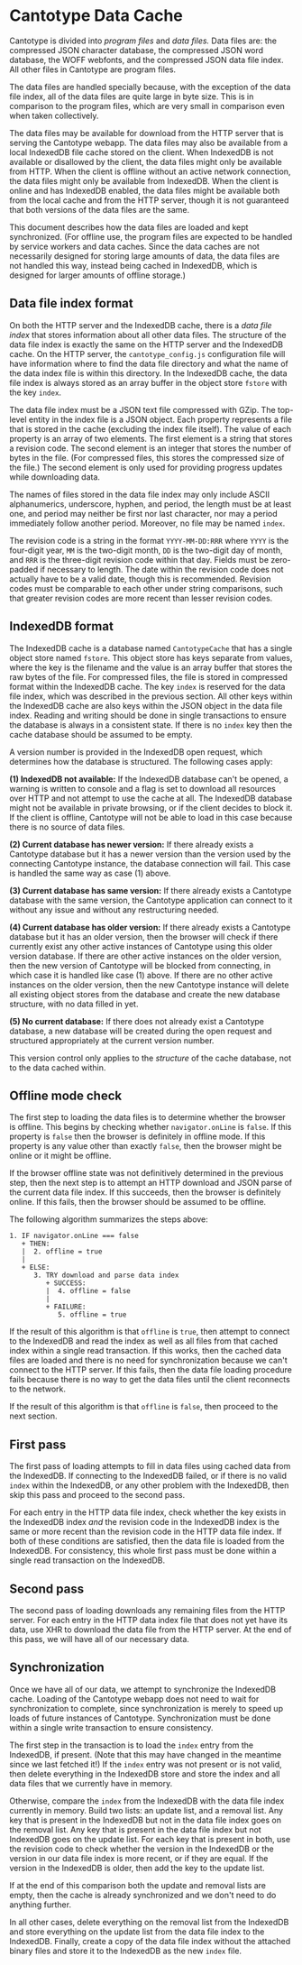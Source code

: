 # Cantotype Data Cache

Cantotype is divided into _program files_ and _data files._  Data files are:  the compressed JSON character database, the compressed JSON word database, the WOFF webfonts, and the compressed JSON data file index.  All other files in Cantotype are program files.

The data files are handled specially because, with the exception of the data file index, all of the data files are quite large in byte size.  This is in comparison to the program files, which are very small in comparison even when taken collectively.

The data files may be available for download from the HTTP server that is serving the Cantotype webapp.  The data files may also be available from a local IndexedDB file cache stored on the client.  When IndexedDB is not available or disallowed by the client, the data files might only be available from HTTP.  When the client is offline without an active network connection, the data files might only be available from IndexedDB.  When the client is online and has IndexedDB enabled, the data files might be available both from the local cache and from the HTTP server, though it is not guaranteed that both versions of the data files are the same.

This document describes how the data files are loaded and kept synchronized.  (For offline use, the program files are expected to be handled by service workers and data caches.  Since the data caches are not necessarily designed for storing large amounts of data, the data files are not handled this way, instead being cached in IndexedDB, which is designed for larger amounts of offline storage.)

## Data file index format

On both the HTTP server and the IndexedDB cache, there is a _data file index_ that stores information about all other data files.  The structure of the data file index is exactly the same on the HTTP server and the IndexedDB cache.  On the HTTP server, the `cantotype_config.js` configuration file will have information where to find the data file directory and what the name of the data index file is within this directory.  In the IndexedDB cache, the data file index is always stored as an array buffer in the object store `fstore` with the key `index`.

The data file index must be a JSON text file compressed with GZip.  The top-level entity in the index file is a JSON object.  Each property represents a file that is stored in the cache (excluding the index file itself).  The value of each property is an array of two elements.  The first element is a string that stores a revision code.  The second element is an integer that stores the number of bytes in the file.  (For compressed files, this stores the compressed size of the file.)  The second element is only used for providing progress updates while downloading data.

The names of files stored in the data file index may only include ASCII alphanumerics, underscore, hyphen, and period, the length must be at least one, and period may neither be first nor last character, nor may a period immediately follow another period.  Moreover, no file may be named `index`.

The revision code is a string in the format `YYYY-MM-DD:RRR` where `YYYY` is the four-digit year, `MM` is the two-digit month, `DD` is the two-digit day of month, and `RRR` is the three-digit revision code within that day.  Fields must be zero-padded if necessary to length.  The date within the revision code does not actually have to be a valid date, though this is recommended.  Revision codes must be comparable to each other under string comparisons, such that greater revision codes are more recent than lesser revision codes.

## IndexedDB format

The IndexedDB cache is a database named `CantotypeCache` that has a single object store named `fstore`.  This object store has keys separate from values, where the key is the filename and the value is an array buffer that stores the raw bytes of the file.  For compressed files, the file is stored in compressed format within the IndexedDB cache.  The key `index` is reserved for the data file index, which was described in the previous section.  All other keys within the IndexedDB cache are also keys within the JSON object in the data file index.  Reading and writing should be done in single transactions to ensure the database is always in a consistent state.  If there is no `index` key then the cache database should be assumed to be empty.

A version number is provided in the IndexedDB open request, which determines how the database is structured.  The following cases apply:

__(1) IndexedDB not available:__ If the IndexedDB database can't be opened, a warning is written to console and a flag is set to download all resources over HTTP and not attempt to use the cache at all.  The IndexedDB database might not be available in private browsing, or if the client decides to block it.  If the client is offline, Cantotype will not be able to load in this case because there is no source of data files.

__(2) Current database has newer version:__ If there already exists a Cantotype database but it has a newer version than the version used by the connecting Cantotype instance, the database connection will fail.  This case is handled the same way as case (1) above.

__(3) Current database has same version:__ If there already exists a Cantotype database with the same version, the Cantotype application can connect to it without any issue and without any restructuring needed.

__(4) Current database has older version:__ If there already exists a Cantotype database but it has an older version, then the browser will check if there currently exist any other active instances of Cantotype using this older version database.  If there are other active instances on the older version, then the new version of Cantotype will be blocked from connecting, in which case it is handled like case (1) above.  If there are no other active instances on the older version, then the new Cantotype instance will delete all existing object stores from the database and create the new database structure, with no data filled in yet.

__(5) No current database:__ If there does not already exist a Cantotype database, a new database will be created during the open request and structured appropriately at the current version number.

This version control only applies to the _structure_ of the cache database, not to the data cached within.

## Offline mode check

The first step to loading the data files is to determine whether the browser is offline.  This begins by checking whether `navigator.onLine` is `false`.  If this property is `false` then the browser is definitely in offline mode.  If this property is any value other than exactly `false`, then the browser might be online or it might be offline.

If the browser offline state was not definitively determined in the previous step, then the next step is to attempt an HTTP download and JSON parse of the current data file index.  If this succeeds, then the browser is definitely online.  If this fails, then the browser should be assumed to be offline.

The following algorithm summarizes the steps above:

    1. IF navigator.onLine === false
       + THEN:
       |  2. offline = true
       |
       + ELSE:
          3. TRY download and parse data index
             + SUCCESS:
             |  4. offline = false
             |
             + FAILURE:
                5. offline = true

If the result of this algorithm is that `offline` is `true`, then attempt to connect to the IndexedDB and read the index as well as all files from that cached index within a single read transaction.  If this works, then the cached data files are loaded and there is no need for synchronization because we can't connect to the HTTP server.  If this fails, then the data file loading procedure fails because there is no way to get the data files until the client reconnects to the network.

If the result of this algorithm is that `offline` is `false`, then proceed to the next section.

## First pass

The first pass of loading attempts to fill in data files using cached data from the IndexedDB.  If connecting to the IndexedDB failed, or if there is no valid `index` within the IndexedDB, or any other problem with the IndexedDB, then skip this pass and proceed to the second pass.

For each entry in the HTTP data file index, check whether the key exists in the IndexedDB index _and_ the revision code in the IndexedDB index is the same or more recent than the revision code in the HTTP data file index.  If both of these conditions are satisfied, then the data file is loaded from the IndexedDB.  For consistency, this whole first pass must be done within a single read transaction on the IndexedDB.

## Second pass

The second pass of loading downloads any remaining files from the HTTP server.  For each entry in the HTTP data index file that does not yet have its data, use XHR to download the data file from the HTTP server.  At the end of this pass, we will have all of our necessary data.

## Synchronization

Once we have all of our data, we attempt to synchronize the IndexedDB cache.  Loading of the Cantotype webapp does not need to wait for synchronization to complete, since synchronization is merely to speed up loads of future instances of Cantotype.  Synchronization must be done within a single write transaction to ensure consistency.

The first step in the transaction is to load the `index` entry from the IndexedDB, if present.  (Note that this may have changed in the meantime since we last fetched it!)  If the `index` entry was not present or is not valid, then delete everything in the IndexedDB store and store the index and all data files that we currently have in memory.

Otherwise, compare the `index` from the IndexedDB with the data file index currently in memory.  Build two lists:  an update list, and a removal list.  Any key that is present in the IndexedDB but not in the data file index goes on the removal list.  Any key that is present in the data file index but not IndexedDB goes on the update list.  For each key that is present in both, use the revision code to check whether the version in the IndexedDB or the version in our data file index is more recent, or if they are equal.  If the version in the IndexedDB is older, then add the key to the update list.

If at the end of this comparison both the update and removal lists are empty, then the cache is already synchronized and we don't need to do anything further.

In all other cases, delete everything on the removal list from the IndexedDB and store everything on the update list from the data file index to the IndexedDB.  Finally, create a copy of the data file index without the attached binary files and store it to the IndexedDB as the new `index` file.
